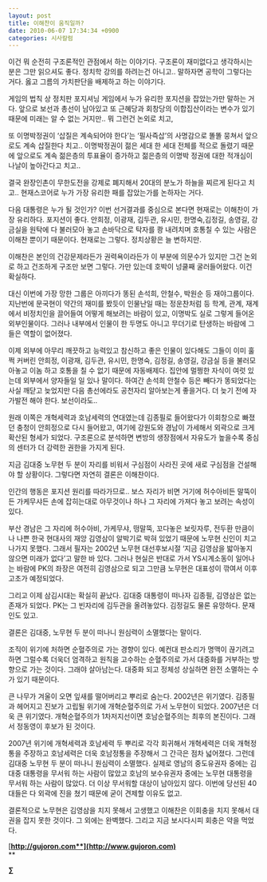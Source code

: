 ```yaml
---
layout: post
title: 이해찬이 움직일까?
date: 2010-06-07 17:34:34 +0900
categories: 시사칼럼
---
```

이건 뭐 순전히 구조론적인 관점에서 하는 이야기다. 구조론이 재미없다고 생각하시는 분은 그만 읽으셔도 좋다. 정치학 강의를 하려는건 아니고.. 말하자면 공학이 그렇다는 거다. 옳고 그름의 가치판단을 배제하고 하는 이야기다. 



게임의 법칙 상 정치판 포지셔닝 게임에서 누가 유리한 포지션을 잡았는가만 말하는 거다. 앞으로 보선과 총선이 남아있고 또 근혜당과 회창당의 이합집산이라는 변수가 있기 때문에 미래는 알 수 없는 거지만.. 뭐 그런건 논외로 치고, 



또 이명박정권이 ‘삽질은 계속되어야 한다’는 ‘필사즉삽’의 사명감으로 똘똘 뭉쳐서 앞으로도 계속 삽질한다 치고.. 이명박정권이 젊은 세대 한 세대 전체를 적으로 돌렸기 때문에 앞으로도 계속 젊은층의 투표율이 증가하고 젊은층의 이명박 정권에 대한 적개심이 나날이 높아간다고 치고.. 



결국 완장인촌이 무한도전을 강제로 폐지해서 20대의 분노가 하늘을 찌르게 된다고 치고.. 현재스코어로 누가 가장 유리한 패를 잡았는가를 논하자는 거다. 



다음 대통령은 누가 될 것인가? 이번 선거결과를 중심으로 본다면 현재로는 이해찬이 가장 유리하다. 포지션이 좋다. 안희정, 이광재, 김두관, 유시민, 한명숙,김정길, 송영길, 강금실을 원탁에 다 불러모아 놓고 손바닥으로 탁자를 쾅 내려치며 호통칠 수 있는 사람은 이해찬 뿐이기 때문이다. 현재로는 그렇다. 정치상황은 늘 변하지만. 



이해찬은 본인의 건강문제라든가 권력욕이라든가 이 부분에 의문수가 있지만 그건 논외로 하고 건조하게 구조만 보면 그렇다. 가만 있는데 호박이 넝쿨째 굴러들어왔다. 이건 확실하다.



대신 이번에 가장 망한 그룹은 아끼다가 똥된 손석희, 안철수, 박원순 등 재야그룹이다. 지난번에 문국현이 약간의 재미를 봤듯이 인물난일 때는 정운찬처럼 등 학계, 관계, 재계에서 비정치인을 끌어들여 어떻게 해보려는 바람이 있고, 이명박도 실로 그렇게 들어온 외부인물이다. 그러나 내부에서 인물이 한 두명도 아니고 무더기로 탄생하는 바람에 그들은 역할이 없어졌다. 



이제 외부에 아무리 깨끗하고 능력있고 참신하고 좋은 인물이 있다해도 그들이 이미 훌쩍 커버린 안희정, 이광재, 김두관, 유시민, 한명숙, 김정길, 송영길, 강금실 등을 불러모아놓고 이놈 하고 호통을 칠 수 없기 때문에 자동배제다. 집안에 멀쩡한 자식이 여럿 있는데 외부에서 양자들일 일 있나 말이다. 하여간 손석희 안철수 등은 빼다가 똥되었다는 사실 깨닫고 늦었지만 다음 총선에라도 공천자리 알아보는게 좋을거다. 더 늦기 전에 자가발전 해야 한다. 보선이라도.. 



원래 이쪽은 개혁세력과 호남세력의 연대였는데 김종필로 들어왔다가 이회창으로 빠졌던 충청이 안희정으로 다시 들어왔고, 여기에 강원도와 경남이 가세해서 외곽으로 크게 확산된 형세가 되었다. 구조론으로 분석하면 변방의 생장점에서 자유도가 높을수록 중심의 센터가 더 강력한 권한을 가지게 된다.



지금 김대중 노무현 두 분이 자리를 비워서 구심점이 사라진 곳에 새로 구심점을 건설해야 할 상황이다. 그렇다면 자연히 결론은 이해찬이다. 



인간의 행동은 포지션 원리를 따라가므로.. 보스 자리가 비면 거기에 허수아비든 말뚝이든 가케무샤든 손에 잡히는대로 아무것이나 하나 그 자리에 가져다 놓고 보려는 속성이 있다. 



부산 경남은 그 자리에 허수아비, 가케무샤, 떵말뚝, 꼬다놓은 보릿자루, 전두환 만큼이나 나쁜 한국 현대사의 재앙 김영삼이 알박기로 박혀 있었기 때문에 노무현 신인이 치고나가지 못했다. 그래서 필자는 2002년 노무현 대선후보시절 ‘지금 김영삼을 밟아놓지 않으면 미래가 없다’고 말한 바 있다. 그러나 현실은 반대로 가서 YS시계소동이 일어나는 바람에 PK의 좌장은 여전히 김영삼으로 되고 그만큼 노무현은 대표성이 깎여서 이후 고초가 예정되었다.



그리고 이제 삼김시대는 확실히 끝났다. 김대중 대통령이 떠나자 김종필, 김영삼은 없는 존재가 되었다. PK는 그 빈자리에 김두관을 올려놓았다. 김정길도 물론 유망하다. 문재인도 있고.



결론은 김대중, 노무현 두 분이 떠나니 원심력이 소멸했다는 말이다.



조직이 위기에 처하면 순혈주의로 가는 경향이 있다. 예컨대 판소리가 명맥이 끊기려고 하면 그럴수록 더욱더 엄격하고 원칙을 고수하는 순혈주의로 가서 대중화를 거부하는 방향으로 가는 것이다. 그래야 살아남는다. 대중화 되고 정체성 상실하면 완전 소멸하는 수가 있기 때문이다. 



큰 나무가 겨울이 오면 잎새를 떨어버리고 뿌리로 숨는다. 2002년은 위기였다. 김종필과 헤어지고 진보가 고립될 위기에 개혁순혈주의로 가서 노무현이 되었다. 2007년은 더욱 큰 위기였다. 개혁순혈주의가 1차저지선이면 호남순혈주의는 최후의 본진이다. 그래서 정동영이 후보가 된 것이다. 



2007년 위기에 개혁세력과 호남세력 두 뿌리로 각각 회귀해서 개혁세력은 더욱 개혁정통을 주장하고 호남세력은 더욱 호남정통을 주장해서 그 간극은 점차 넓어졌다. 그런데 김대중 노무현 두 분이 떠나니 원심력이 소멸했다. 실제로 영남의 중도유권자 중에는 김대중 대통령을 무서워 하는 사람이 많았고 호남의 보수유권자 중에는 노무현 대통령을 무서워 하는 사람이 많았다. 더 이상 무서워할 대상이 남아있지 않다. 이번에 당선된 40대들은 다 외곽에 진을 쳤기 때문에 굳이 견제할 이유도 없고. 



결론적으로 노무현은 김영삼을 치지 못해서 고생했고 이해찬은 이회충을 치지 못해서 대권을 잡지 못한 것이다. 그 외에는 완벽했다. 그리고 지금 보시다시피 회충은 약을 먹었다. 



[**http://gujoron.com**](http://www.gujoron.com)**  
** 

**∑**